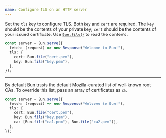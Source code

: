 ```yaml
---
name: Configure TLS on an HTTP server
---
```


Set the `tls` key to configure TLS. Both `key` and `cert` are required. The `key` should be the contents of your private key; `cert` should be the contents of your issued certificate. Use [`Bun.file()`](/docs/api/file-io#reading-files-bun-file) to read the contents.

```ts
const server = Bun.serve({
  fetch: (request) => new Response("Welcome to Bun!"),
  tls: {
    cert: Bun.file("cert.pem"),
    key: Bun.file("key.pem"),
  },
});
```

---

By default Bun trusts the default Mozilla-curated list of well-known root CAs. To override this list, pass an array of certificates as `ca`.

```ts
const server = Bun.serve({
  fetch: (request) => new Response("Welcome to Bun!"),
  tls: {
    cert: Bun.file("cert.pem"),
    key: Bun.file("key.pem"),
    ca: [Bun.file("ca1.pem"), Bun.file("ca2.pem")],
  },
});
```
